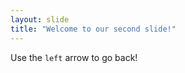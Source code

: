 ```yaml
---
layout: slide
title: "Welcome to our second slide!"
---
```


Use the `left` arrow to go back!
